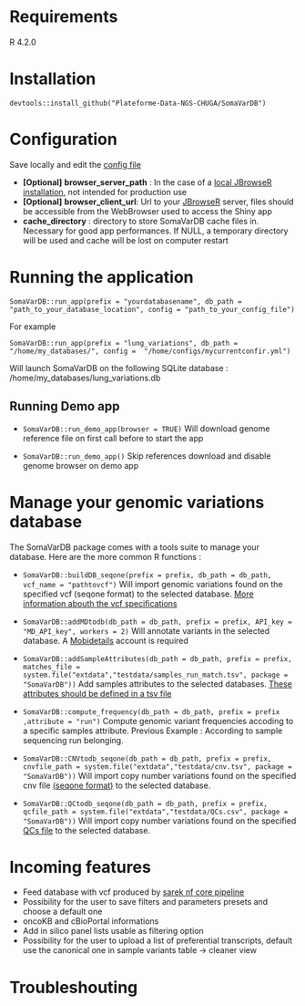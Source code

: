 
# Requirements

R 4.2.0

# Installation

`devtools::install_github("Plateforme-Data-NGS-CHUGA/SomaVarDB")`

# Configuration

Save locally and edit the [config file](inst/golem-config.yml)

  - **[Optional]** **browser_server_path** :  In the case of a [local JBrowseR installation](https://gmod.github.io/JBrowseR/articles/creating-urls.html#using-local-data), not intended for production use
  - **[Optional]** **browser_client_url**: Url to your [JBrowseR](https://github.com/GMOD/JBrowseR) server, files should be accessible from the WebBrowser used to access the Shiny app
  - **cache_directory** : directory to store SomaVarDB cache files in. Necessary for good app performances. If NULL, a temporary directory will be used and cache will be lost on computer restart

# Running the application

`SomaVarDB::run_app(prefix = "yourdatabasename", db_path = "path_to_your_database_location", config = "path_to_your_config_file")`

For example 

`SomaVarDB::run_app(prefix = "lung_variations", db_path = "/home/my_databases/", config =  "/home/configs/mycurrentconfir.yml")`

Will launch SomaVarDB on the following SQLite database : /home/my_databases/lung_variations.db

## Running Demo app

- `SomaVarDB::run_demo_app(browser = TRUE)` Will download genome reference file on first call before to start the app

- `SomaVarDB::run_demo_app()` Skip references download and disable genome browser on demo app

# Manage your genomic variations database

The SomaVarDB package comes with a tools suite to manage your database. Here are the more common R functions : 

- `SomaVarDB::buildDB_seqone(prefix = prefix, db_path = db_path, vcf_name = "pathtovcf")` Will import genomic variations found on the specified vcf (seqone format) to the selected database. [More information abouth the vcf specifications](inst/extdata/testdata/README.md)

- `SomaVarDB::addMDtodb(db_path = db_path, prefix = prefix, API_key = "MD_API_key", workers = 2)` Will annotate variants in the selected database. A [Mobidetails](https://mobidetails.iurc.montp.inserm.fr/MD) account is required
  
- `SomaVarDB::addSampleAttributes(db_path = db_path, prefix = prefix, matches_file = system.file("extdata","testdata/samples_run_match.tsv", package = "SomaVarDB"))` Add samples attributes to the selected databases. [These attributes should be defined in a tsv file ](inst/extdata/testdata/samples_run_match.tsv)

- `SomaVarDB::compute_frequency(db_path = db_path, prefix = prefix ,attribute = "run")` Compute genomic variant frequencies accoding to a specific samples attribute. Previous Example : According to sample sequencing run belonging.

- `SomaVarDB::CNVtodb_seqone(db_path = db_path, prefix = prefix, cnvfile_path = system.file("extdata","testdata/cnv.tsv", package = "SomaVarDB"))` Will import copy number variations found on the specified cnv file [(seqone format)](inst/extdata/testdata/cnv.tsv) to the selected database. 

- `SomaVarDB::QCtodb_seqone(db_path = db_path, prefix = prefix, qcfile_path = system.file("extdata","testdata/QCs.csv", package = "SomaVarDB"))` Will import copy number variations found on the specified [QCs file](inst/extdata/testdata/QCs.tsv) to the selected database. 

# Incoming features

- Feed database with vcf produced by [sarek nf core pipeline](https://nf-co.re/sarek/3.2.3)
- Possibility for the user to save filters and parameters presets and choose a default one 
- oncoKB and cBioPortal informations 
- Add in silico panel lists usable as filtering option
- Possibility for the user to upload a list of preferential transcripts, default use the canonical one in sample variants table -> cleaner view

# Troubleshouting

